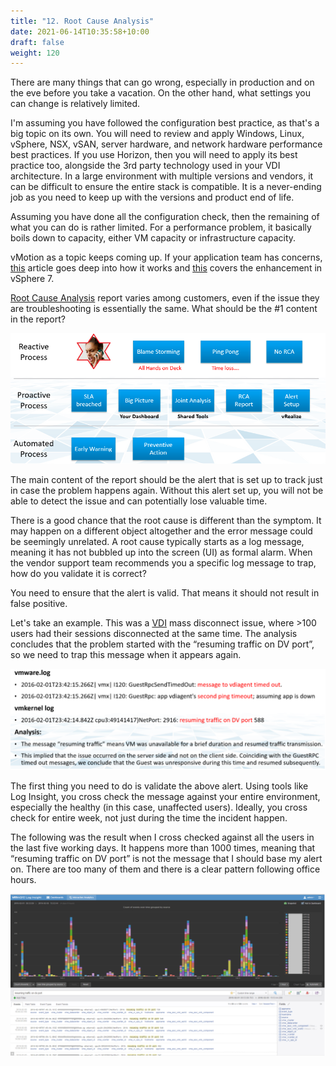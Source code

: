 ```yaml
---
title: "12. Root Cause Analysis"
date: 2021-06-14T10:35:58+10:00
draft: false
weight: 120
---
```


There are many things that can go wrong, especially in production and on the eve before you take a vacation. On the other hand, what settings you can change is relatively limited.

I'm assuming you have followed the configuration best practice, as that's a big topic on its own. You will need to review and apply Windows, Linux, vSphere, NSX, vSAN, server hardware, and network hardware performance best practices. If you use Horizon, then you will need to apply its best practice too, alongside the 3rd party technology used in your VDI architecture. In a large environment with multiple versions and vendors, it can be difficult to ensure the entire stack is compatible. It is a never-ending job as you need to keep up with the versions and product end of life.

Assuming you have done all the configuration check, then the remaining of what you can do is rather limited. For a performance problem, it basically boils down to capacity, either VM capacity or infrastructure capacity.

vMotion as a topic keeps coming up. If your application team has concerns, [this](https://blogs.vmware.com/vsphere/2019/07/the-vmotion-process-under-the-hood.html) article goes deep into how it works and [this](https://blogs.vmware.com/vsphere/2020/03/vsphere-7-vmotion-enhancements.html) covers the enhancement in vSphere 7.

[Root Cause Analysis](https://en.wikipedia.org/wiki/Root_cause_analysis) report varies among customers, even if the issue they are troubleshooting is essentially the same. What should be the #1 content in the report?

![RCA process flow](1.2.12-fig-1.png)

The main content of the report should be the alert that is set up to track just in case the problem happens again. Without this alert set up, you will not be able to detect the issue and can potentially lose valuable time.

There is a good chance that the root cause is different than the symptom. It may happen on a different object altogether and the error message could be seemingly unrelated. A root cause typically starts as a log message, meaning it has not bubbled up into the screen (UI) as formal alarm. When the vendor support team recommends you a specific log message to trap, how do you validate it is correct?

You need to ensure that the alert is valid. That means it should not result in false positive.

Let's take an example. This was a [VDI](https://www.vmware.com/topics/glossary/content/virtual-desktop-infrastructure-vdi) mass disconnect issue, where >100 users had their sessions disconnected at the same time. The analysis concludes that the problem started with the “resuming traffic on DV port”, so we need to trap this message when it appears again.

![Disconnection logs](1.2.12-fig-2.png)

The first thing you need to do is validate the above alert. Using tools like Log Insight, you cross check the message against your entire environment, especially the healthy (in this case, unaffected users). Ideally, you cross check for entire week, not just during the time the incident happen.

The following was the result when I cross checked against all the users in the last five working days. It happens more than 1000 times, meaning that “resuming traffic on DV port” is not the message that I should base my alert on. There are too many of them and there is a clear pattern following office hours.

![Log insight log pattern](1.2.12-fig-3.png)
